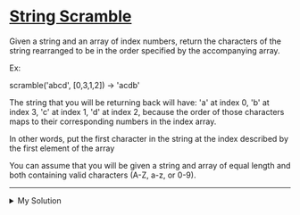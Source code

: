 # [String Scramble](https://www.codewars.com/kata/5822d89270ca28c85c0000f3)

Given a string and an array of index numbers, return the characters of the string rearranged to be in the order
specified by the accompanying array.

Ex:

scramble('abcd', [0,3,1,2]) -> 'acdb'

The string that you will be returning back will have: 'a' at index 0, 'b' at index 3, 'c' at index 1, 'd' at index 2,
because the order of those characters maps to their corresponding numbers in the index array.

In other words, put the first character in the string at the index described by the first element of the array

You can assume that you will be given a string and array of equal length and both containing valid characters (A-Z, a-z,
or 0-9).

---

<details><summary>My Solution</summary>

```js
function scramble(str, arr) {
  let strArr = new Array(str.length);
  for (let i = 0; i < str.length; i++) {
    strArr[arr[i]] = str[i];
  }
  return strArr.join("");
}
```

</details>

